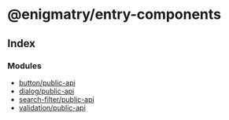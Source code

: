# @enigmatry/entry-components

## Index

### Modules

- [button/public-api](button_public_api.md)
- [dialog/public-api](dialog_public_api.md)
- [search-filter/public-api](search_filter_public_api.md)
- [validation/public-api](validation_public_api.md)
